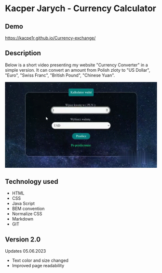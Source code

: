 # Kacper Jarych - Currency Calculator
## Demo

https://kacpe1r.github.io/Currency-exchange/


## Description
Below is a short video presenting my website "Currency Converter" in a simple version. It can convert an amount from Polish zloty to "US Dollar", "Euro", "Swiss Franc", "British Pound", "Chinese Yuan".

![Currency](image/presentation.gif)

## Technology used
- HTML
- CSS
- Java Script
- BEM convention
- Normalize CSS
- Markdown
- GIT

## Version 2.0

Updates 05.06.2023

- Text color and size changed
- Improved page readability


